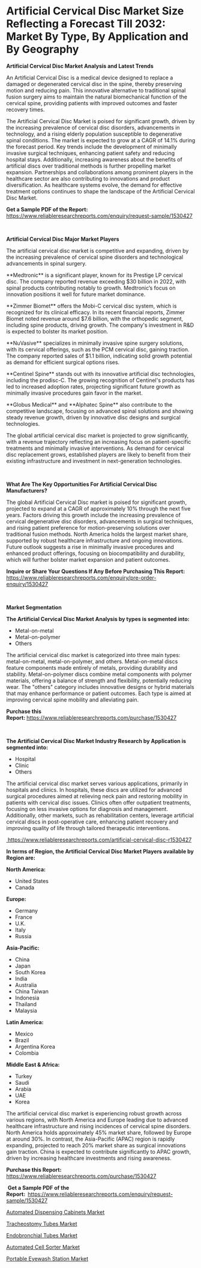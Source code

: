 <p><h1>Artificial Cervical Disc Market Size Reflecting a Forecast Till 2032: Market By Type, By Application and By Geography</h1></p><p><strong>Artificial Cervical Disc Market Analysis and Latest Trends</strong></p>
<p><p>An Artificial Cervical Disc is a medical device designed to replace a damaged or degenerated cervical disc in the spine, thereby preserving motion and reducing pain. This innovative alternative to traditional spinal fusion surgery aims to maintain the natural biomechanical function of the cervical spine, providing patients with improved outcomes and faster recovery times.</p><p>The Artificial Cervical Disc Market is poised for significant growth, driven by the increasing prevalence of cervical disc disorders, advancements in technology, and a rising elderly population susceptible to degenerative spinal conditions. The market is expected to grow at a CAGR of 14.1% during the forecast period. Key trends include the development of minimally invasive surgical techniques, enhancing patient safety and reducing hospital stays. Additionally, increasing awareness about the benefits of artificial discs over traditional methods is further propelling market expansion. Partnerships and collaborations among prominent players in the healthcare sector are also contributing to innovations and product diversification. As healthcare systems evolve, the demand for effective treatment options continues to shape the landscape of the Artificial Cervical Disc Market.</p></p>
<p><strong>Get a Sample PDF of the Report:&nbsp;</strong> <a href="https://www.reliableresearchreports.com/enquiry/request-sample/1530427?utm_campaign=33&utm_medium=2&utm_source=Github&utm_content=ia&utm_term=03032025&utm_id=artificial-cervical-disc">https://www.reliableresearchreports.com/enquiry/request-sample/1530427</a></p>
<p>&nbsp;</p>
<p><strong>Artificial Cervical Disc Major Market Players</strong></p>
<p><p>The artificial cervical disc market is competitive and expanding, driven by the increasing prevalence of cervical spine disorders and technological advancements in spinal surgery.</p><p>**Medtronic** is a significant player, known for its Prestige LP cervical disc. The company reported revenue exceeding $30 billion in 2022, with spinal products contributing notably to growth. Medtronic’s focus on innovation positions it well for future market dominance.</p><p>**Zimmer Biomet** offers the Mobi-C cervical disc system, which is recognized for its clinical efficacy. In its recent financial reports, Zimmer Biomet noted revenue around $7.6 billion, with the orthopedic segment, including spine products, driving growth. The company's investment in R&D is expected to bolster its market position.</p><p>**NuVasive** specializes in minimally invasive spine surgery solutions, with its cervical offerings, such as the PCM cervical disc, gaining traction. The company reported sales of $1.1 billion, indicating solid growth potential as demand for efficient surgical options rises.</p><p>**Centinel Spine** stands out with its innovative artificial disc technologies, including the prodisc-C. The growing recognition of Centinel's products has led to increased adoption rates, projecting significant future growth as minimally invasive procedures gain favor in the market.</p><p>**Globus Medical** and **Alphatec Spine** also contribute to the competitive landscape, focusing on advanced spinal solutions and showing steady revenue growth, driven by innovative disc designs and surgical technologies.</p><p>The global artificial cervical disc market is projected to grow significantly, with a revenue trajectory reflecting an increasing focus on patient-specific treatments and minimally invasive interventions. As demand for cervical disc replacement grows, established players are likely to benefit from their existing infrastructure and investment in next-generation technologies.</p></p>
<p>&nbsp;</p>
<p><strong>What Are The Key Opportunities For Artificial Cervical Disc Manufacturers?</strong></p>
<p><p>The global Artificial Cervical Disc market is poised for significant growth, projected to expand at a CAGR of approximately 10% through the next five years. Factors driving this growth include the increasing prevalence of cervical degenerative disc disorders, advancements in surgical techniques, and rising patient preference for motion-preserving solutions over traditional fusion methods. North America holds the largest market share, supported by robust healthcare infrastructure and ongoing innovations. Future outlook suggests a rise in minimally invasive procedures and enhanced product offerings, focusing on biocompatibility and durability, which will further bolster market expansion and patient outcomes.</p></p>
<p><strong>Inquire or Share Your Questions If Any Before Purchasing This Report:</strong> <a href="https://www.reliableresearchreports.com/enquiry/pre-order-enquiry/1530427?utm_campaign=33&utm_medium=2&utm_source=Github&utm_content=ia&utm_term=03032025&utm_id=artificial-cervical-disc">https://www.reliableresearchreports.com/enquiry/pre-order-enquiry/1530427</a></p>
<p>&nbsp;</p>
<p><strong>Market Segmentation</strong></p>
<p><strong>The Artificial Cervical Disc Market Analysis by types is segmented into:</strong></p>
<p><ul><li>Metal-on-metal</li><li>Metal-on-polymer</li><li>Others</li></ul></p>
<p><p>The artificial cervical disc market is categorized into three main types: metal-on-metal, metal-on-polymer, and others. Metal-on-metal discs feature components made entirely of metals, providing durability and stability. Metal-on-polymer discs combine metal components with polymer materials, offering a balance of strength and flexibility, potentially reducing wear. The "others" category includes innovative designs or hybrid materials that may enhance performance or patient outcomes. Each type is aimed at improving cervical spine mobility and alleviating pain.</p></p>
<p><strong>Purchase this Report:&nbsp;</strong><a href="https://www.reliableresearchreports.com/purchase/1530427?utm_campaign=33&utm_medium=2&utm_source=Github&utm_content=ia&utm_term=03032025&utm_id=artificial-cervical-disc">https://www.reliableresearchreports.com/purchase/1530427</a></p>
<p>&nbsp;</p>
<p><strong>The Artificial Cervical Disc Market Industry Research by Application is segmented into:</strong></p>
<p><ul><li>Hospital</li><li>Clinic</li><li>Others</li></ul></p>
<p><p>The artificial cervical disc market serves various applications, primarily in hospitals and clinics. In hospitals, these discs are utilized for advanced surgical procedures aimed at relieving neck pain and restoring mobility in patients with cervical disc issues. Clinics often offer outpatient treatments, focusing on less invasive options for diagnosis and management. Additionally, other markets, such as rehabilitation centers, leverage artificial cervical discs in post-operative care, enhancing patient recovery and improving quality of life through tailored therapeutic interventions.</p></p>
<p><a href="https://www.reliableresearchreports.com/artificial-cervical-disc-r1530427?utm_campaign=33&utm_medium=2&utm_source=Github&utm_content=ia&utm_term=03032025&utm_id=artificial-cervical-disc">&nbsp;https://www.reliableresearchreports.com/artificial-cervical-disc-r1530427</a></p>
<p><strong>In terms of Region, the Artificial Cervical Disc Market Players available by Region are:</strong></p>
<p>
    <p> <strong> North America: </strong>
        <ul>
            <li>United States</li>
            <li>Canada</li>
        </ul>
        </p> 
    <p> <strong> Europe: </strong>
        <ul>
            <li>Germany</li>
            <li>France</li>
            <li>U.K.</li>
            <li>Italy</li>
            <li>Russia</li>
        </ul>
        </p> 
    <p> <strong> Asia-Pacific: </strong>
        <ul>
            <li>China</li>
            <li>Japan</li>
            <li>South Korea</li>
            <li>India</li>
            <li>Australia</li>
            <li>China Taiwan</li>
            <li>Indonesia</li>
            <li>Thailand</li>
            <li>Malaysia</li>
        </ul>
        </p> 
    <p> <strong> Latin America: </strong>
        <ul>
            <li>Mexico</li>
            <li>Brazil</li>
            <li>Argentina Korea</li>
            <li>Colombia</li>
        </ul>
        </p> 
    <p> <strong> Middle East & Africa: </strong>
        <ul>
            <li>Turkey</li>
            <li>Saudi</li>
            <li>Arabia</li>
            <li>UAE</li>
            <li>Korea</li>
        </ul>
    </p>
    </p>
<p><p>The artificial cervical disc market is experiencing robust growth across various regions, with North America and Europe leading due to advanced healthcare infrastructure and rising incidences of cervical spine disorders. North America holds approximately 45% market share, followed by Europe at around 30%. In contrast, the Asia-Pacific (APAC) region is rapidly expanding, projected to reach 20% market share as surgical innovations gain traction. China is expected to contribute significantly to APAC growth, driven by increasing healthcare investments and rising awareness.</p></p>
<p><strong>Purchase this Report: </strong><a href="https://www.reliableresearchreports.com/purchase/1530427?utm_campaign=33&utm_medium=2&utm_source=Github&utm_content=ia&utm_term=03032025&utm_id=artificial-cervical-disc">https://www.reliableresearchreports.com/purchase/1530427</a></p>
<p>&nbsp;<strong>Get a Sample PDF of the Report:&nbsp;&nbsp;</strong><a href="https://www.reliableresearchreports.com/enquiry/request-sample/1530427?utm_campaign=33&utm_medium=2&utm_source=Github&utm_content=ia&utm_term=03032025&utm_id=artificial-cervical-disc">https://www.reliableresearchreports.com/enquiry/request-sample/1530427</a></p>
<p><strong></strong></p>
<p><p><a href="https://github.com/alberthagorsuch/Market-Research-Report-List-1/blob/main/automated-dispensing-cabinets-market.md?utm_campaign=33&utm_medium=2&utm_source=Github&utm_content=ia&utm_term=03032025&utm_id=artificial-cervical-disc">Automated Dispensing Cabinets Market</a></p><p><a href="https://github.com/shondapmbau/Market-Research-Report-List-1/blob/main/tracheostomy-tubes-market.md?utm_campaign=33&utm_medium=2&utm_source=Github&utm_content=ia&utm_term=03032025&utm_id=artificial-cervical-disc">Tracheostomy Tubes Market</a></p><p><a href="https://github.com/skerretflossie9297/Market-Research-Report-List-1/blob/main/endobronchial-tubes-market.md?utm_campaign=33&utm_medium=2&utm_source=Github&utm_content=ia&utm_term=03032025&utm_id=artificial-cervical-disc">Endobronchial Tubes Market</a></p><p><a href="https://github.com/donnettaletizia/Market-Research-Report-List-1/blob/main/automated-cell-sorter-market.md?utm_campaign=33&utm_medium=2&utm_source=Github&utm_content=ia&utm_term=03032025&utm_id=artificial-cervical-disc">Automated Cell Sorter Market</a></p><p><a href="https://github.com/boisetwa16/Market-Research-Report-List-1/blob/main/portable-eyewash-station-market.md?utm_campaign=33&utm_medium=2&utm_source=Github&utm_content=ia&utm_term=03032025&utm_id=artificial-cervical-disc">Portable Eyewash Station Market</a></p></p>